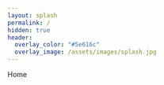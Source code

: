 ```yaml
---
layout: splash
permalink: /
hidden: true
header:
  overlay_color: "#5e616c"
  overlay_image: /assets/images/splash.jpg
---
```


Home
